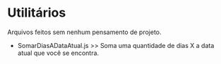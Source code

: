 # Utilitários
<p> Arquivos feitos sem nenhum pensamento de projeto. </p>

* SomarDiasADataAtual.js >> Soma uma quantidade de dias X a data atual que você se encontra.
